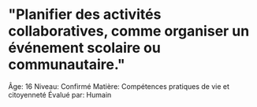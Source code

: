 # "Planifier des activités collaboratives, comme organiser un événement scolaire ou communautaire."

Âge: 16
Niveau: Confirmé
Matière: Compétences pratiques de vie et citoyenneté
Évalué par: Humain
